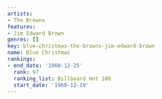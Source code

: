 ```yaml
---
artists:
- The Browns
features:
- Jim Edward Brown
genres: []
key: blue-christmas-the-browns-jim-edward-brown
name: Blue Christmas
rankings:
- end_date: '1960-12-25'
  rank: 97
  ranking_list: Billboard Hot 100
  start_date: '1960-12-19'
---
```


